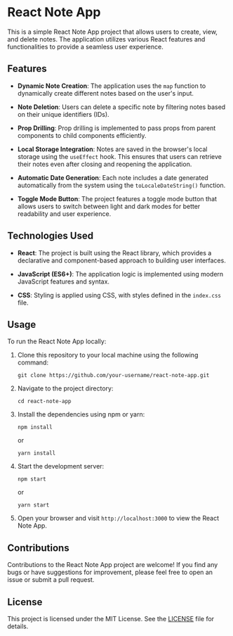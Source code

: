 # React Note App

This is a simple React Note App project that allows users to create, view, and delete notes. The application utilizes various React features and functionalities to provide a seamless user experience.

## Features

- **Dynamic Note Creation**: The application uses the `map` function to dynamically create different notes based on the user's input.

- **Note Deletion**: Users can delete a specific note by filtering notes based on their unique identifiers (IDs).

- **Prop Drilling**: Prop drilling is implemented to pass props from parent components to child components efficiently.

- **Local Storage Integration**: Notes are saved in the browser's local storage using the `useEffect` hook. This ensures that users can retrieve their notes even after closing and reopening the application.

- **Automatic Date Generation**: Each note includes a date generated automatically from the system using the `toLocaleDateString()` function.

- **Toggle Mode Button**: The project features a toggle mode button that allows users to switch between light and dark modes for better readability and user experience.

## Technologies Used

- **React**: The project is built using the React library, which provides a declarative and component-based approach to building user interfaces.

- **JavaScript (ES6+)**: The application logic is implemented using modern JavaScript features and syntax.

- **CSS**: Styling is applied using CSS, with styles defined in the `index.css` file.

## Usage

To run the React Note App locally:

1. Clone this repository to your local machine using the following command:
   ```
   git clone https://github.com/your-username/react-note-app.git
   ```

2. Navigate to the project directory:
   ```
   cd react-note-app
   ```

3. Install the dependencies using npm or yarn:
   ```
   npm install
   ```
   or
   ```
   yarn install
   ```

4. Start the development server:
   ```
   npm start
   ```
   or
   ```
   yarn start
   ```

5. Open your browser and visit `http://localhost:3000` to view the React Note App.

## Contributions

Contributions to the React Note App project are welcome! If you find any bugs or have suggestions for improvement, please feel free to open an issue or submit a pull request.

## License

This project is licensed under the MIT License. See the [LICENSE](LICENSE) file for details.
